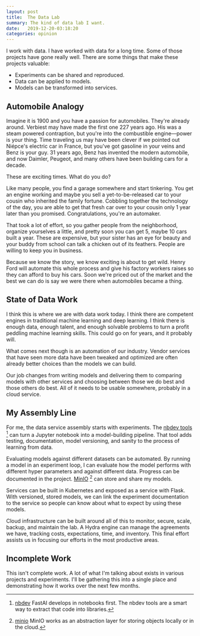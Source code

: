 ```yaml
---
layout: post
title:  The Data Lab
summary: The kind of data lab I want.
date:   2019-12-20-03:18:20
categories: opinion
---
```


I work with data. I have worked with data for a long time. Some of those projects have gone really well. There are some things that make these projects valuable:

* Experiments can be shared and reproduced.
* Data can be applied to models.
* Models can be transformed into services.

## Automobile Analogy

Imagine it is 1900 and you have a passion for automobiles. They're already around. Verbiest may have made the first one 227  years ago. His was a steam powered contraption, but you're into the combustible engine—power is your thing. Time traveling us may have been clever if we pointed out Niépce's electric car in France, but you've got gasoline in your veins and Benz is your guy. 31 years ago, Benz has invented the modern automobile, and now Daimler, Peugeot, and many others have been building cars for a decade.

These are exciting times. What do you do?

Like many people, you find a garage somewhere and start tinkering. You get an engine working and maybe you sell a yet-to-be-released car to your cousin who inherited the family fortune. Cobbling together the technology of the day, you are able to get that fresh car over to your cousin only 1 year later than you promised. Congratulations, you're an automaker.

That took a lot of effort, so you gather people from the neighborhood, organize yourselves a little, and pretty soon you can get 5, maybe 10 cars built a year. These are expensive, but your sister has an eye for beauty and your buddy from school can talk a chicken out of its feathers. People are willing to keep you in business.

Because we know the story, we know exciting is about to get wild. Henry Ford will automate this whole process and give his factory workers raises so they can afford to buy his cars. Soon we're priced out of the market and the best we can do is say we were there when automobiles became a thing.

## State of Data Work

I think this is where we are with data work today. I think there are competent engines in traditional machine learning and deep learning. I think there is enough data, enough talent, and enough solvable problems to turn a profit peddling machine learning skills. This could go on for years, and it probably will.

What comes next though is an automation of our industry. Vendor services that have seen more data have been tweaked and optimized are often already better choices than the models we can build.

Our job changes from writing models and delivering them to comparing models with other services and choosing between those we do best and those others do best. All of it needs to be usable somewhere, probably in a cloud service.

## My Assembly Line

For me, the data service assembly starts with experiments. The [nbdev tools](http://nbdev.fast.ai/tutorial) [^nbdev] can turn a Jupyter notebook into a model-building pipeline. That tool adds testing, documentation, model versioning, and sanity to the process of learning from data.

Evaluating models against different datasets can be automated. By running a model in an experiment loop, I can evaluate how the model performs with different hyper parameters and against different data. Progress can be documented in the project. [MinIO](https://min.io/) [^minio] can store and share my models. 

Services can be built in Kubernetes and exposed as a service with Flask. With versioned, stored models, we can link the experiment documentation to the service so people can know about what to expect by using these models.

Cloud infrastructure can be built around all of this to monitor, secure, scale, backup, and maintain the lab. A Hydra engine can manage the agreements we have, tracking costs, expectations, time, and inventory. This final effort assists us in focusing our efforts in the most productive areas.

## Incomplete Work

This isn't complete work. A lot of what I'm talking about exists in various projects and experiments. I'll be gathering this into a single place and demonstrating how it works over the next few months.

[^nbdev]: [nbdev](http://nbdev.fast.ai/tutorial) FastAI develops in notebooks first. The nbdev tools are a smart way to extract that code into libraries.
[^minio]: [minio](https://min.io/) MinIO works as an abstraction layer for storing objects locally or in the cloud.

